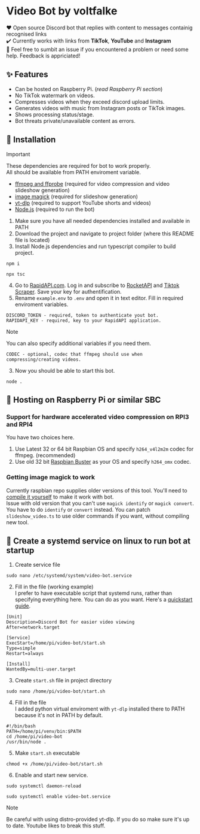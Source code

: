# Video Bot by voltfalke
❤️ Open source Discord bot that replies with content to messages containig recognised links  
✔️ Currently works with links from **TikTok**, **YouTube** and **Instagram**  
🤝 Feel free to sumbit an issue if you encountered a problem or need some help. Feedback is appriciated!  

## ✨ Features
- Can be hosted on Raspberry Pi. (*read Raspberry Pi section*)
- No TikTok watermark on videos.
- Compresses videos when they exceed discord upload limits.
- Generates videos with music from Instagram posts or TikTok images.
- Shows processing status/stage.
- Bot threats private/unavailable content as errors.  

## 🔧 Installation
> [!IMPORTANT]  
> These dependencies are required for bot to work properly.  
> All should be available from PATH enviroment variable.
> - [ffmpeg and ffprobe](https://ffmpeg.org/) (required for video compression and video slideshow generation)
> - [image magick](https://imagemagick.org/) (required for slideshow generation)
> - [yt-dlp](https://github.com/yt-dlp/yt-dlp) (required to support YouTube shorts and videos)
> - [Node.js](https://nodejs.org/en) (required to run the bot)

1. Make sure you have all needed dependencies installed and available in PATH
2. Download the project and navigate to project folder (where this README file is located)
3. Install Node.js dependencies and run typescript compiler to build project.
```
npm i
```
```
npx tsc
```
4. Go to [RapidAPI.com](https://rapidapi.com). Log in and subscribe to [RocketAPI](https://rapidapi.com/rocketapi/api/rocketapi-for-instagram) and [Tiktok Scraper](https://rapidapi.com/tikwm-tikwm-default/api/tiktok-scraper7). Save your key for authentification.
5. Rename `example.env` to `.env` and open it in text editor. Fill in required enviroment variables.
```
DISCORD_TOKEN - required, token to authenticate yout bot.
RAPIDAPI_KEY - required, key to your RapidAPI application.
```
> [!NOTE]  
> You can also specify additional variables if you need them.
> ```
> CODEC - optional, codec that ffmpeg should use when compressing/creating videos.
> ```
3. Now you should be able to start this bot.
```
node .
```
## 🥧 Hosting on Raspberry Pi or similar SBC
### Support for hardware accelerated video compression on RPI3 and RPI4
You have two choices here.  
1. Use Latest 32 or 64 bit Raspbian OS and specify `h264_v4l2m2m` codec for ffmpeg. (recommended)
2. Use old 32 bit [Raspbian Buster](https://downloads.raspberrypi.org/raspios_oldstable_lite_armhf/images/raspios_oldstable_lite_armhf-2023-05-03/) as your OS and  specify `h264_omx` codec.
### Getting image magick to work
Currently raspbian repo supplies older versions of this tool. You'll need to [compile it yourself](https://www.imagemagick.org/script/install-source.php#linux) to make it work with bot.  
Issue with old version that you can't use `magick identify` or `magick convert`. You have to do `identify` or `convert` instead. You can patch `slideshow_video.ts` to use older commands if you want, without compiling new tool.

## 🐧 Create a systemd service on linux to run bot at startup
1. Create service file
```
sudo nano /etc/systemd/system/video-bot.service
```
2. Fill in the file (working example)  
I prefer to have executable script that systemd runs, rather than specifying everything here. You can do as you want. Here's a [quickstart guide](https://linuxhandbook.com/create-systemd-services/).
```
[Unit]
Description=Discord Bot for easier video viewing
After=network.target

[Service]
ExecStart=/home/pi/video-bot/start.sh
Type=simple
Restart=always

[Install]
WantedBy=multi-user.target
```
3. Create `start.sh` file in project directory
```
sudo nano /home/pi/video-bot/start.sh
```
4. Fill in the file  
I added python virtual enviroment with `yt-dlp` installed there to PATH because it's not in PATH by default.
```
#!/bin/bash
PATH=/home/pi/venv/bin:$PATH
cd /home/pi/video-bot
/usr/bin/node .
```
5. Make `start.sh` executable
```
chmod +x /home/pi/video-bot/start.sh
```
6. Enable and start new service.
```
sudo systemctl daemon-reload
```
```
sudo systemctl enable video-bot.service
```
> [!NOTE]  
> Be careful with using distro-provided yt-dlp. If you do so make sure it's up to date. Youtube likes to break this stuff. 
